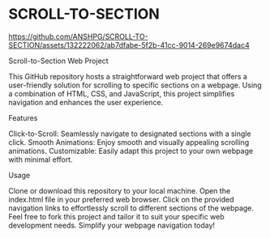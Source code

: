 # SCROLL-TO-SECTION

https://github.com/ANSHPG/SCROLL-TO-SECTION/assets/132222062/ab7dfabe-5f2b-41cc-9014-269e9674dac4

Scroll-to-Section Web Project

This GitHub repository hosts a straightforward web project that offers a user-friendly solution for scrolling to specific sections on a webpage. Using a combination of HTML, CSS, and JavaScript, this project simplifies navigation and enhances the user experience.

Features

Click-to-Scroll: Seamlessly navigate to designated sections with a single click.
Smooth Animations: Enjoy smooth and visually appealing scrolling animations.
Customizable: Easily adapt this project to your own webpage with minimal effort.

Usage

Clone or download this repository to your local machine.
Open the index.html file in your preferred web browser.
Click on the provided navigation links to effortlessly scroll to different sections of the webpage.
Feel free to fork this project and tailor it to suit your specific web development needs. Simplify your webpage navigation today!








